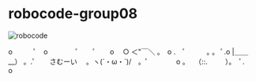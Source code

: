 # robocode-group08

![robocode](https://raw.github.com/wiki/MaxfieldWalker/robocode-group08/img/logo.png "robocode")

o　　　ﾟ　o　　　　ﾟ　　ﾟ　　o
　○ ＜"￣＼ 。　o .　ﾟ　　　｡
。 ﾟ.o |＿＿__） 。.ﾟ　　さむーい
　。ヽ(´・ω・`)/　。ﾟ　　　　o
。　 （::. 　　 ）。　ﾟ.　　o
